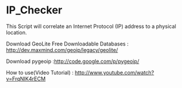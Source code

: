 IP_Checker
==========

This Script will correlate an Internet Protocol (IP) address to a physical location.

Download GeoLite Free Downloadable Databases : http://dev.maxmind.com/geoip/legacy/geolite/

Download pygeoip :http://code.google.com/p/pygeoip/

How to use(Video Tutorial) : http://www.youtube.com/watch?v=FrqNIK4rECM
